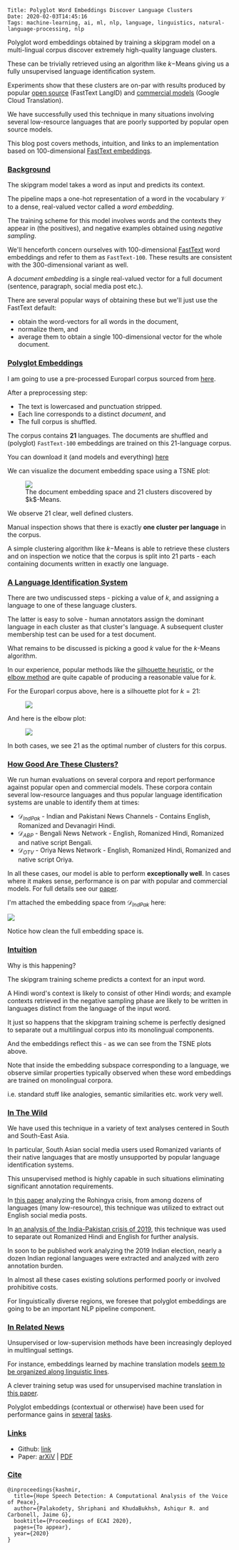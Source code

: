     Title: Polyglot Word Embeddings Discover Language Clusters
    Date: 2020-02-03T14:45:16
    Tags: machine-learning, ai, ml, nlp, language, linguistics, natural-language-processing, nlp

Polyglot word embeddings obtained by training a skipgram model on a multi-lingual corpus 
discover extremely high-quality language clusters.

These can be trivially retrieved using an algorithm like $k-$Means giving us a fully unsupervised language identification system.

Experiments show that these clusters are on-par with results produced by popular [open source](https://fasttext.cc/blog/2017/10/02/blog-post.html) (FastText LangID) and [commercial models](https://cloud.google.com/translate/docs/basic/detecting-language) (Google Cloud Translation).

We have successfully used this technique in many situations involving several low-resource languages that
are poorly supported by popular open source models.

This blog post covers methods, intuition, and links to an implementation based on 100-dimensional [FastText embeddings](https://fasttext.cc/).

<!-- more -->

### <u>__Background__</u>

The skipgram model takes a word as input and predicts its context. 

The pipeline maps a one-hot representation of a word in the vocabulary $\mathcal{V}$ to a dense,
real-valued vector called a _word embedding_. 

The training scheme for this model involves words and
the contexts they appear in (the positives), and negative examples obtained
using _negative sampling_.

We'll henceforth concern ourselves with 100-dimensional [FastText](https://fasttext.cc/) word embeddings and refer to them as `FastText-100`. 
These results are consistent with the 300-dimensional variant as well.

A _document embedding_ is a single real-valued vector for a full document (sentence, paragraph, social media post etc.). 

There are several popular ways of obtaining these but we'll just
use the FastText default:

* obtain the word-vectors for all words in the document, 
* normalize them, and 
* average them to obtain a single 100-dimensional vector for the whole document.


### <u>__Polyglot Embeddings__</u>

I am going to use a pre-processed Europarl corpus sourced from [here](http://opus.nlpl.eu/Europarl.php).

After a preprocessing step:

* The text is lowercased and punctuation stripped. 
* Each line corresponds to a distinct _document_, and
* The full corpus is shuffled.

The corpus contains __21__ languages. The documents are shuffled and (polyglot) `FastText-100` embeddings are trained on this 21-language corpus.

You can download it (and models and everything) [here](http://shriphani.com/europarl.zip)

We can visualize the document embedding space using a TSNE plot:

<figure>
    <img src="/img/europarl_plot.png" /><br/>
    <caption>
    The document embedding space and 21 clusters discovered by $k$-Means.
    </caption>
</figure>

We observe 21 clear, well defined clusters. 

Manual inspection shows that there is exactly __one cluster per language__ in the corpus. 

A simple clustering algorithm like $k-$Means is able to retrieve these clusters and on 
inspection we notice that the corpus is split into 21 parts - each containing documents
written in exactly one language.

### <u>__A Language Identification System__</u>

There are two undiscussed steps - picking a value of $k$, and assigning a language
to one of these language clusters.

The latter is easy to solve - human annotators assign the dominant language 
in each cluster as that cluster's language. A subsequent cluster membership test
can be used for a test document.

What remains to be discussed is picking a good $k$ value for the $k$-Means algorithm. 

In our experience, popular methods like the [silhouette heuristic](https://scikit-learn.org/stable/auto_examples/cluster/plot_kmeans_silhouette_analysis.html), 
or the [elbow method](https://en.wikipedia.org/wiki/Elbow_method_(clustering)) are quite capable of producing a reasonable value for $k$.

For the Europarl corpus above, here is a silhouette plot for $k=21$:

<figure class="fullwidth">
    <img src="/img/europarl_silhouettes21.png" />
</figure>

And here is the elbow plot:

<figure>
    <img src="/img/europarl_elbow.png" />
</figure>

In both cases, we see 21 as the optimal number of clusters for this corpus.

### <u>__How Good Are These Clusters?__</u>

We run human evaluations on several corpora and report performance against popular open and commercial models.
These corpora contain several low-resource languages and thus popular language identification systems are unable
to identify them at times:

* $\mathcal{D}_{IndPak}$ - Indian and Pakistani News Channels - Contains English, Romanized and Devanagiri Hindi.
* $\mathcal{D}_{ABP}$ - Bengali News Network - English, Romanized Hindi, Romanized and native script Bengali.
* $\mathcal{D}_{OTV}$ - Oriya News Network - English, Romanized Hindi, Romanized and native script Oriya.

In all these cases, our model is able to perform **exceptionally well**. In cases where it makes sense, performance
is on par with popular and commercial models. For full details see our [paper](https://arxiv.org/pdf/1909.12940.pdf).

I'm attached the embedding space from $\mathcal{D}_{IndPak}$ here:

<img src="/img/d_ind_pak.png" />

Notice how clean the full embedding space is.

### <u>Intuition</u>

Why is this happening?

The skipgram training scheme predicts a context for an input word. 

A Hindi word's context is likely to consist of other Hindi words; and example contexts retrieved
in the negative sampling phase are likely to be written in languages distinct from the language of the input word.

It just so happens that the skipgram training scheme is perfectly designed to separate out a
multilingual corpus into its monolingual components.

And the embeddings reflect this - as we can see from the TSNE plots above.

Note that inside the embedding subspace corresponding to a language, we observe similar properties
typically observed when these word embeddings are trained on monolingual corpora.

i.e. standard stuff like analogies, semantic similarities etc. work very well.

### <u>In The Wild</u>

We have used this technique in a variety of text analyses centered in South and South-East Asia. 

In particular, South Asian social media users used Romanized variants of their native languages that are mostly 
unsupported by popular language identification systems. 

This unsupervised method is highly capable in such situations eliminating significant annotation requirements. 

In [this paper](https://arxiv.org/abs/1910.03206) analyzing the Rohingya crisis, from among dozens of languages (many low-resource), 
this technique was utilized to extract out English social media posts. 

In [an analysis of the  India-Pakistan crisis of 2019](https://arxiv.org/pdf/1909.12940.pdf), this technique was used to separate out Romanized Hindi and English for further analysis.

In soon to be published work analyzing the 2019 Indian election, nearly a dozen Indian regional languages were extracted and analyzed with
zero annotation burden. 

In almost all these cases existing solutions performed poorly or involved prohibitive costs. 

For linguistically diverse regions, we foresee that polyglot embeddings are going to be an important
NLP pipeline component.

### <u>In Related News</u>

Unsupervised or low-supervision methods have been increasingly deployed in multlingual settings. 

For instance, embeddings learned by machine translation models [seem to be organized along linguistic
lines](https://arxiv.org/abs/1909.02197).

A clever training setup was used for unsupervised machine translation in [this paper](https://arxiv.org/abs/1804.07755).

Polyglot embeddings (contextual or otherwise) have been used for performance gains in [several](https://arxiv.org/abs/1902.09697) [tasks](https://arxiv.org/pdf/1805.11598.pdf).

### <u>Links</u>

* Github: [link](https://github.com/shriphani/polyglot-toolbox)
* Paper: [arXiV](https://arxiv.org/abs/1909.12940) | [PDF](https://arxiv.org/pdf/1909.12940.pdf)

### <u>Cite</u>

```
@inproceedings{kashmir,
  title={Hope Speech Detection: A Computational Analysis of the Voice of Peace},
  author={Palakodety, Shriphani and KhudaBukhsh, Ashiqur R. and Carbonell, Jaime G},
  booktitle={Proceedings of ECAI 2020},
  pages={To appear},
  year={2020}
}
```
